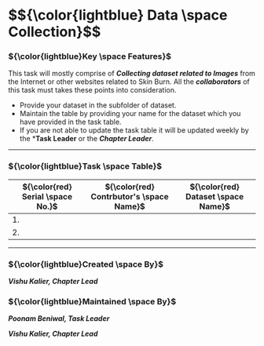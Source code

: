 <h1>$${\color{lightblue} Data \space Collection}$$</h1>


<h3>${\color{lightblue}Key \space Features}$</h3>

This task will mostly comprise of ***Collecting dataset related to Images*** from the Internet or other websites related to Skin Burn. All the ***collaborators***
of this task must takes these points into consideration.
- Provide your dataset in the subfolder of dataset.
- Maintain the table by providing your name for the dataset which you have provided in the task table.
- If you are not able to update the task table it will be updated weekly by the ***Task Leader** or the ***Chapter Leader***.

------

<h3>${\color{lightblue}Task \space Table}$</h3>

| ${\color{red} Serial \space No.}$ | ${\color{red} Contrbutor's \space Name}$ | ${\color{red} Dataset \space Name}$ |
|-|-|-|
| 1. | | | 
| 2. | | |

------

<h3>${\color{lightblue}Created \space By}$</h3>
<p><b><i>Vishu Kalier, Chapter Lead</i></b></p>


<h3>${\color{lightblue}Maintained \space By}$</h3>
<p><i><b>Poonam Beniwal, Task Leader</b></i></p>
<p><i><b>Vishu Kalier, Chapter Lead</b></i></p>
